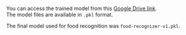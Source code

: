 You can access the trained model from this [Google Drive link](https://drive.google.com/drive/folders/1XpBUckWP76DLaWytmuNJY2y0LfK6p9Ag?usp=sharing). <br> The model files are available in `.pkl` format. <br>  

The final model used for food recognition was `food-recognizer-v1.pkl`.

